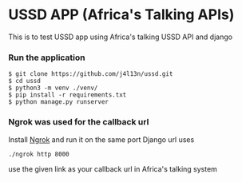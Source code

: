 # USSD APP (Africa's Talking APIs)

This is to test USSD app using Africa's talking USSD API and django


### Run the application

```
$ git clone https://github.com/j4l13n/ussd.git
$ cd ussd
$ python3 -m venv ./venv/
$ pip install -r requirements.txt
$ python manage.py runserver
```

### Ngrok was used for the callback url

Install [Ngrok](https://ngrok.com/download) and run it on the same port Django url uses

```
./ngrok http 8000
```
use the given link as your callback url in Africa's talking system
